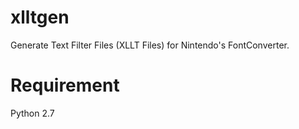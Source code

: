 # xlltgen

Generate Text Filter Files (XLLT Files) for Nintendo's FontConverter.

# Requirement
Python 2.7
